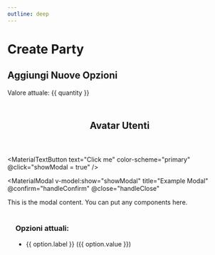 ```yaml
---
outline: deep
---
```


# Create Party
## Aggiungi Nuove Opzioni

<MaterialUserEdit />
<MaterialUserEdit />
<MaterialNumberInput
  v-model="quantity"
  label="Numero impostori"
  placeholder=""
  :max="10"
  :min="0"
  :step="1"
  @update:modelValue="handleQuantityChange"
/>

<div class="current-value">
  Valore attuale: {{ quantity }}
</div>

<div class="user-avatars-demo">
  <h2>Avatar Utenti</h2>
  
  <div class="avatars-grid">
    <MaterialUserAvatar
      nickname="Mario Rossi"
      :size="72"
      :clickable="true"
      @avatar-click="handleAvatarClick"
    />
    <MaterialUserAvatar
      nickname="Luigi Verdi"
      :size="72"
    />
    <MaterialUserAvatar
      nickname="Anna Bianchi"
      :size="72"
      :clickable="true"
      @avatar-click="handleAvatarClick"
    />
    <MaterialUserAvatar
      nickname="GP"
      :size="72"
    />
        <MaterialUserAvatar
      nickname="GP"
      :size="72"
    />
  </div>
</div>

<MaterialTextButton
  text="Click me"
  color-scheme="primary"
  @click="showModal = true"
/>

<MaterialModal
  v-model:show="showModal"
  title="Example Modal"
  @confirm="handleConfirm"
  @close="handleClose"
>
  <p>This is the modal content. You can put any components here.</p>
</MaterialModal>

<div class="toast-buttons">
  <MaterialTextButton
    text="Show Success"
    color-scheme="primary"
    @click="showToast('success', 'Operation completed successfully!')"
  />
  <MaterialTextButton
    text="Show Warning"
    color-scheme="secondary"
    @click="showToast('warning', 'This is a warning message.')"
  />
  <MaterialTextButton
    text="Show Error"
    color-scheme="outline"
    @click="showToast('error', 'An error occurred!')"
  />
</div>

<MaterialToast
  v-model:show="toastVisible"
  :message="toastMessage"
  :type="toastType"
/>
<div class="option-creator">

  <div class="current-options">
    <h3>Opzioni attuali:</h3>
    <ul>
      <li v-for="(option, index) in options" :key="index">
        {{ option.label }} ({{ option.value }})
      </li>
    </ul>
  </div>

  <MaterialDropdownFilled 
    :options="options" 
    v-model="selectedOption"
    label="Scegli un'opzione"
    placeholder="Seleziona dal menu"
  />
</div>

<script setup>
import { ref } from 'vue'

const newOptionText = ref('')
const options = ref([
  { label: 'Opzione 1', value: 'option1' },
  { label: 'Opzione 2', value: 'option2' }
])
const selectedOption = ref(null)

const addOption = () => {
  if (newOptionText.value.trim()) {
    const newValue = 'option' + (options.value.length + 1)
    options.value.push({
      label: newOptionText.value.trim(),
      value: newValue
    })
    newOptionText.value = ''
  }
}

const showModal = ref(false)

const handleConfirm = () => {
  console.log('Modal confirmed!')
  showModal.value = false
}

const handleClose = () => {
  console.log('Modal closed!')
}

const toastVisible = ref(false)
const toastMessage = ref('')
const toastType = ref('success')

const showToast = (type, message) => {
  toastType.value = type
  toastMessage.value = message
  toastVisible.value = true
}
</script>

<style>
.option-creator {
  max-width: 500px;
  margin: 0 auto;
}

.current-options {
  margin: 24px 0;
  padding: 16px;
  background-color: var(--vp-c-bg-soft);
  border-radius: 4px;
}

.current-options h3 {
  margin-top: 0;
}

.current-options ul {
  margin-bottom: 0;
}

.user-avatars-demo {
  padding: 24px;
  text-align: center;
}

.avatars-grid {
  display: flex;
  justify-content: center;
  gap: 24px;
  flex-wrap: wrap;
  margin-top: 16px;
}
</style>